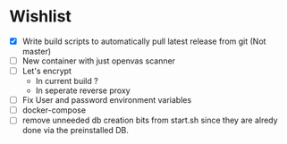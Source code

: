 # Wishlist
- [x] Write build scripts to automatically pull latest release from git (Not master)
- [ ] New container with just openvas scanner
- [ ] Let's encrypt 
	- In current build ?
	- In seperate reverse proxy
- [ ] Fix User and password environment variables
- [ ] docker-compose 
- [ ] remove unneeded db creation bits from start.sh since they are alredy done via the preinstalled DB.
